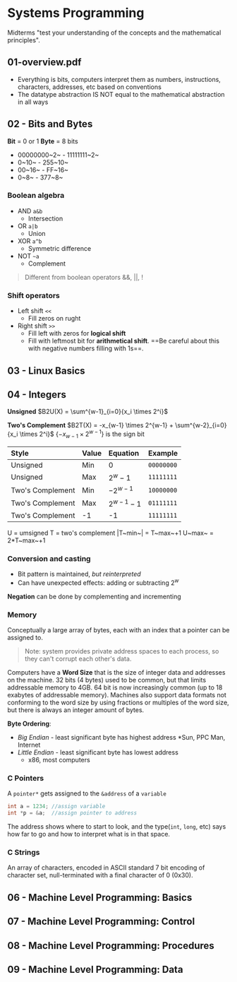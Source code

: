 # Systems Programming

Midterms "test your understanding of the concepts and the mathematical principles".

## 01-overview.pdf
* Everything is bits, computers interpret them as numbers, instructions, characters, addresses, etc based on conventions
* The datatype abstraction IS NOT equal to the mathematical abstraction in all ways

## 02 - Bits and Bytes
**Bit** = 0 or 1
**Byte** = 8 bits
* 00000000~2~ - 11111111~2~
* 0~10~ - 255~10~
* 00~16~ - FF~16~
* 0~8~ - 377~8~

### Boolean algebra
* AND `a&b`
    * Intersection
* OR `a|b`
    * Union
* XOR `a^b`
    * Symmetric difference
* NOT `~a`
    * Complement

> Different from boolean operators &&, ||, !

### Shift operators
* Left shift `<<`
    * Fill zeros on rught
* Right shift `>>`
    * Fill left with zeros for **logical shift**
    * Fill with leftmost bit for **arithmetical shift**. ==Be careful about this with negative numbers filling with 1s==.

## 03 - Linux Basics

## 04 - Integers
**Unsigned**
$B2U(X) = \sum^{w-1}_{i=0}{x_i \times 2^i}$

**Two's Complement**
$B2T(X) = -x_{w-1} \times 2^{w-1} + \sum^{w-2}_{i=0}{x_i \times 2^i}$
{$-x_{w-1}\times 2^{w-1}$} is the sign bit

Style|Value|Equation|Example
:--|:--|:--|:--
Unsigned|Min|0|`00000000`
Unsigned|Max|$2^w-1$|`11111111`
Two's Complement|Min|$-2^{w-1}$|`10000000`
Two's Complement|Max|$2^{w-1}-1$|`01111111`
Two's Complement|-1|-1|`11111111`

U = umsigned
T = two's complement
|T~min~| = T~max~+1
U~max~ = 2*T~max~+1

### Conversion and casting
* Bit pattern is maintained, *but reinterpreted*
* Can have unexpected effects: adding or subtracting $2^w$

**Negation** can be done by complementing and incrementing

### Memory
Conceptually a large array of bytes, each with an index that a pointer can be assigned to.

> Note: system provides private address spaces to each process, so they can't corrupt each other's data.

Computers have a **Word Size** that is the size of integer data and addresses on the machine. 32 bits (4 bytes) used to be common, but that limits addressable memory to 4GB. 64 bit is now increasingly common (up to 18 exabytes of addressable memory).
Machines also support data formats not conforming to the word size by using fractions or multiples of the word size, but there is always an integer amount of bytes.

**Byte Ordering**:
* *Big Endian* - least significant byte has highest address
    *Sun, PPC Man, Internet
* *Little Endian* - least significant byte has lowest address
    * x86, most computers

### C Pointers
A `pointer*` gets assigned to the `&address` of a `variable`
```c
int a = 1234; //assign variable
int *p = &a;  //assign pointer to address
```

The address shows where to start to look, and the type(`int`, `long`, etc) says how far to go and how to interpret what is in that space.

### C Strings
An array of characters, encoded in ASCII standard 7 bit encoding of character set, null-terminated with a final character of 0 (0x30).

## 06 - Machine Level Programming: Basics


## 07 - Machine Level Programming: Control


## 08 - Machine Level Programming: Procedures


## 09 - Machine Level Programming: Data

